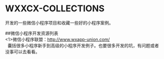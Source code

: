 # WXXCX-COLLECTIONS
开发的一些微信小程序项目和收藏一些好的小程序案例。<br>

##微信小程序开发资源列表<br>
<1>微信小程序联盟：http://www.wxapp-union.com/ <br>
   囊括很多小程序新手到高级的小程序开发例子。也要很多开发的坑，有问题或者没事可以去看看。
